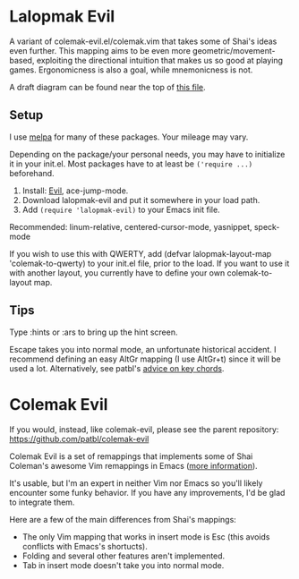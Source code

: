 Lalopmak Evil
============

A variant of colemak-evil.el/colemak.vim that takes some of Shai's ideas even further.  This mapping aims to be even more geometric/movement-based, exploiting the directional intuition that makes us so good at playing games.  Ergonomicness is also a goal, while mnemonicness is not.

A draft diagram can be found near the top of [this file](https://raw.github.com/lalopmak/lalopmak-evil/master/lalopmak-evil-libraries.el).



Setup
-----

I use [melpa](http://melpa.milkbox.net/) for many of these packages.  Your mileage may vary.

Depending on the package/your personal needs, you may have to initialize it in your init.el.  Most packages have to at least be `('require ...)` beforehand.

1. Install: [Evil](http://gitorious.org/evil/pages/Home#Install), ace-jump-mode.
2. Download lalopmak-evil and put it somewhere in your load path.
3. Add `(require 'lalopmak-evil)` to your Emacs init file.

Recommended: linum-relative, centered-cursor-mode, yasnippet, speck-mode


If you wish to use this with QWERTY, add (defvar lalopmak-layout-map 'colemak-to-qwerty) to your init.el file, prior to the load.  If you want to use it with another layout, you currently have to define your own colemak-to-layout map.

Tips
----
Type :hints or :ars to bring up the hint screen.

Escape takes you into normal mode, an unfortunate historical accident.
I recommend defining an easy AltGr mapping (I use AltGr+t) since it will
be used a lot.  Alternatively, see patbl's [advice on key chords](https://github.com/patbl/colemak-evil/blob/master/README.md).


Colemak Evil
============

If you would, instead, like colemak-evil, please see the parent repository: https://github.com/patbl/colemak-evil

Colemak Evil is a set of remappings that implements some of
Shai Coleman's awesome Vim remappings in Emacs
([more information](http://forum.colemak.com/viewtopic.php?id=50)).

It's usable, but I'm an expert in neither Vim nor Emacs so you'll
likely encounter some funky behavior. If you have any improvements,
I'd be glad to integrate them.

Here are a few of the main differences from Shai's mappings:

* The only Vim mapping that works in insert mode is Esc (this avoids
  conflicts with Emacs's shortucts).
* Folding and several other features aren't implemented.
* Tab in insert mode doesn't take you into normal mode. 